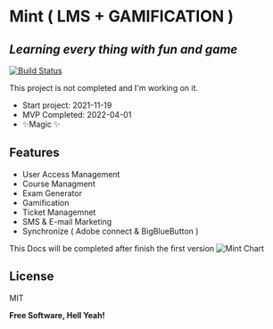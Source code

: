# Mint ( LMS + GAMIFICATION )
## _Learning every thing with fun and game_

[![Build Status](https://travis-ci.org/joemccann/dillinger.svg?branch=master)](https://travis-ci.org/joemccann/dillinger)

This project is not completed and I'm working on it. 

- Start project: 2021-11-19
- MVP Completed: 2022-04-01
- ✨Magic ✨ 

## Features

- User Access Management
- Course Managment
- Exam Generator
- Gamification 
- Ticket Managemnet
- SMS & E-mail Marketing
- Synchronize ( Adobe connect & BigBlueButton )

This Docs will be completed after finish the first version
![Mint Chart](https://github.com/arashactive/mint-lms-laravel/raw/main/public/img/MintImage.png)


## License

MIT

**Free Software, Hell Yeah!**

